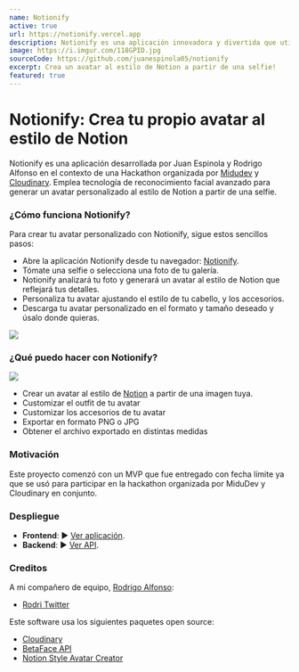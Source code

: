 ```yaml
---
name: Notionify
active: true
url: https://notionify.vercel.app
description: Notionify es una aplicación innovadora y divertida que utiliza tecnología de reconocimiento facial avanzado para crear un avatar personalizado al estilo de Notion. Con solo tomarte una selfie, Notionify genera un avatar que refleja tus rasgos faciales únicos y te permite personalizar aún más tu avatar para que se parezca a ti. Ya sea que quieras un avatar para representarte en Notion o simplemente quieras tener uno divertido, Notionify es la aplicación perfecta para ti. Descarga Notionify hoy y descubre cómo puedes transformar tu selfie en un avatar personalizado al estilo de Notion.
image: https://i.imgur.com/118GPID.jpg
sourceCode: https://github.com/juanespinola05/notionify
excerpt: Crea un avatar al estilo de Notion a partir de una selfie!
featured: true
---
```


# Notionify: Crea tu propio avatar al estilo de Notion

Notionify es una aplicación desarrollada por Juan Espinola y Rodrigo Alfonso en
el contexto de una Hackathon organizada por [Midudev](https://midu.dev) y
[Cloudinary](https://cloudinary.com/). Emplea tecnología de reconocimiento
facial avanzado para generar un avatar personalizado al estilo de Notion a
partir de una selfie.

### ¿Cómo funciona Notionify?

Para crear tu avatar personalizado con Notionify, sigue estos sencillos pasos:

- Abre la aplicación Notionify desde tu navegador:
  [Notionify](https://notionify.vercel.app).
- Tómate una selfie o selecciona una foto de tu galería.
- Notionify analizará tu foto y generará un avatar al estilo de Notion que
  reflejará tus detalles.
- Personaliza tu avatar ajustando el estilo de tu cabello, y los accesorios.
- Descarga tu avatar personalizado en el formato y tamaño deseado y úsalo donde
  quieras.

![](https://i.imgur.com/jvhylLp.png)

### ¿Qué puedo hacer con Notionify?

![](https://i.imgur.com/tflZHMf.png)

- Crear un avatar al estilo de [Notion](https://www.notion.so/product) a partir
  de una imagen tuya.
- Customizar el outfit de tu avatar
- Customizar los accesorios de tu avatar
- Exportar en formato PNG o JPG
- Obtener el archivo exportado en distintas medidas

### Motivación

Este proyecto comenzó con un MVP que fue entregado con fecha límite ya que se
usó para participar en la hackathon organizada por MiduDev y Cloudinary en
conjunto.

### Despliegue

- **Frontend**: ▶︎ [Ver aplicación](https://notionify.vercel.app).
- **Backend**: ▶︎ [Ver API](https://github.com/juanespinola05/notionify-api).

### Creditos

A mi compañero de equipo, [Rodrigo Alfonso](https://github.com/rodri-alfonso):

- [Rodri Twitter](https://twitter.com/rodrialfonso6)

Este software usa los siguientes paquetes open source:

- [Cloudinary](https://cloudinary.com/)
- [BetaFace API](https://betafaceapi.com/)
- [Notion Style Avatar Creator](https://www.drawkit.com/product/notion-style-avatar-creator)

